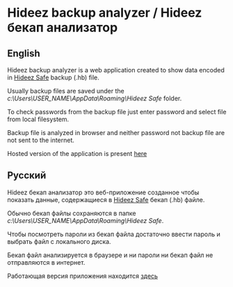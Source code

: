 # Hideez backup analyzer / Hideez бекап анализатор


## English

Hideez backup analyzer is a web application created to show data encoded in [Hideez Safe](http://www.hideez.com/) backup (.hb) file.

Usually backup files are saved under the _c:\Users\USER_NAME\AppData\Roaming\Hideez Safe_ folder.

To check passwords from the backup file just enter password and select file from local filesystem.

Backup file is analyzed in browser and neither password not backup file are not sent to the internet.

Hosted version of the application is present [here](https://eschava.github.io/hideez-backup-analyzer/index.htm)

## Русский

Hideez бекап анализатор это веб-приложение созданное чтобы показать данные, содержащиеся в [Hideez Safe](http://www.hideez.com/) бекап (.hb) файле.

Обычно бекап файлы сохраняются в папке _c:\Users\USER_NAME\AppData\Roaming\Hideez Safe_.

Чтобы посмотреть пароли из бекап файла достаточно ввести пароль и выбрать файл с локального диска.

Бекап файл анализируется в браузере и ни пароли ни бекап файл не отправляются в интернет.

Работающая версия приложения находится [здесь](https://eschava.github.io/hideez-backup-analyzer/index.htm)

